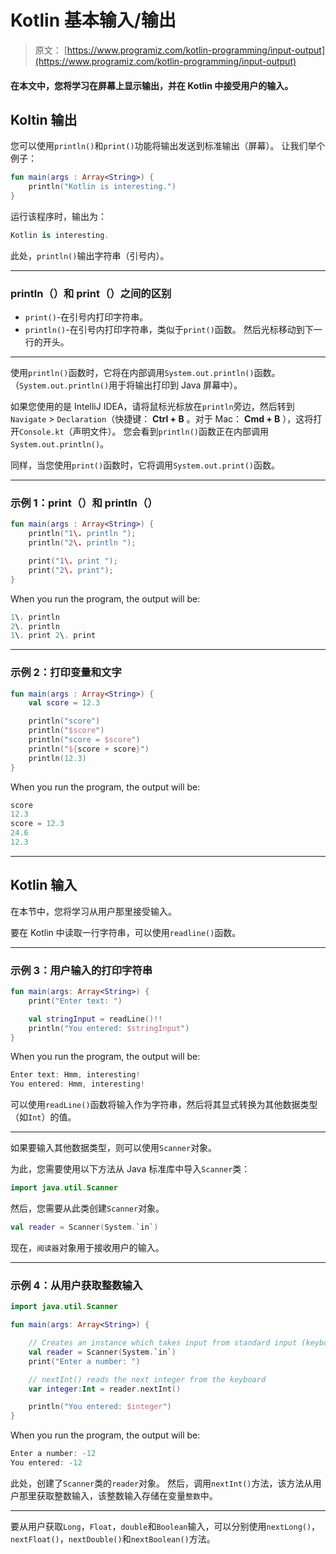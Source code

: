 # Kotlin 基本输入/输出

> 原文： [https://www.programiz.com/kotlin-programming/input-output](https://www.programiz.com/kotlin-programming/input-output)

#### 在本文中，您将学习在屏幕上显示输出，并在 Kotlin 中接受用户的输入。

## Koltin 输出

您可以使用`println()`和`print()`功能将输出发送到标准输出（屏幕）。 让我们举个例子：

```kt
fun main(args : Array<String>) {
    println("Kotlin is interesting.")
}
```

运行该程序时，输出为：

```kt
Kotlin is interesting.

```

此处，`println()`输出字符串（引号内）。

* * *

### println（）和 print（）之间的区别

*   `print()`-在引号内打印字符串。
*   `println()`-在引号内打印字符串，类似于`print()`函数。 然后光标移动到下一行的开头。

* * *

使用`println()`函数时，它将在内部调用`System.out.println()`函数。 （`System.out.println()`用于将输出打印到 Java 屏幕中）。

如果您使用的是 IntelliJ IDEA，请将鼠标光标放在`println`旁边，然后转到`Navigate` > `Declaration`（快捷键： **Ctrl + B** 。对于 Mac： **Cmd + B** ），这将打开`Console.kt`（声明文件）。 您会看到`println()`函数正在内部调用`System.out.println()`。

同样，当您使用`print()`函数时，它将调用`System.out.print()`函数。

* * *

### 示例 1：print（）和 println（）

```kt
fun main(args : Array<String>) {
    println("1\. println ");
    println("2\. println ");

    print("1\. print ");
    print("2\. print");
}
```

When you run the program, the output will be:

```kt
1\. println 
2\. println 
1\. print 2\. print
```

* * *

### 示例 2：打印变量和文字

```kt
fun main(args : Array<String>) {
    val score = 12.3

    println("score")
    println("$score")
    println("score = $score")
    println("${score + score}")
    println(12.3)
}
```

When you run the program, the output will be:

```kt
score
12.3
score = 12.3
24.6
12.3
```

* * *

## Kotlin 输入

在本节中，您将学习从用户那里接受输入。

要在 Kotlin 中读取一行字符串，可以使用`readline()`函数。

* * *

### 示例 3：用户输入的打印字符串

```kt
fun main(args: Array<String>) {
    print("Enter text: ")

    val stringInput = readLine()!!
    println("You entered: $stringInput")
}
```

When you run the program, the output will be:

```kt
Enter text: Hmm, interesting!
You entered: Hmm, interesting!
```

可以使用`readLine()`函数将输入作为字符串，然后将其显式转换为其他数据类型（如`Int`）的值。

* * *

如果要输入其他数据类型，则可以使用`Scanner`对象。

为此，您需要使用以下方法从 Java 标准库中导入`Scanner`类：

```kt
import java.util.Scanner 
```

然后，您需要从此类创建`Scanner`对象。

```kt
val reader = Scanner(System.`in`) 
```

现在，`阅读器`对象用于接收用户的输入。

* * *

### 示例 4：从用户获取整数输入

```kt
import java.util.Scanner

fun main(args: Array<String>) {

    // Creates an instance which takes input from standard input (keyboard)
    val reader = Scanner(System.`in`)
    print("Enter a number: ")

    // nextInt() reads the next integer from the keyboard
    var integer:Int = reader.nextInt()

    println("You entered: $integer")
}
```

When you run the program, the output will be:

```kt
Enter a number: -12
You entered: -12
```

此处，创建了`Scanner`类的`reader`对象。 然后，调用`nextInt()`方法，该方法从用户那里获取整数输入，该整数输入存储在变量`整数`中。

* * *

要从用户获取`Long`，`Float`，`double`和`Boolean`输入，可以分别使用`nextLong()`，`nextFloat()`，`nextDouble()`和`nextBoolean()`方法。